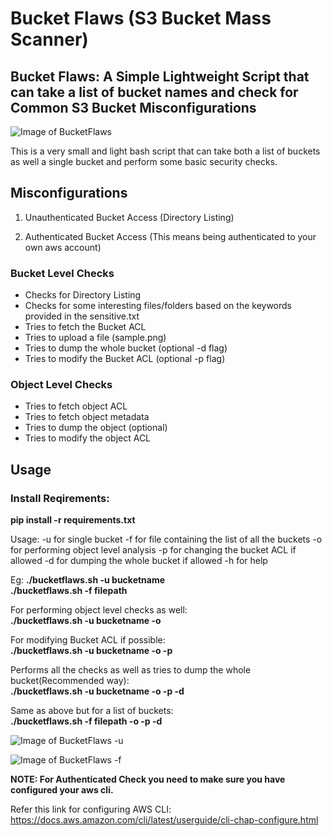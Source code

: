 # Bucket Flaws (S3 Bucket Mass Scanner)
## Bucket Flaws: A Simple Lightweight Script that can take a list of bucket names and check for Common S3 Bucket Misconfigurations

![Image of BucketFlaws](https://github.com/nikhil1232/Bucket-Flaws/blob/master/images/upload.png)


This is a very small and light bash script that can take both a list of buckets as well a single bucket and perform some basic security checks.

## Misconfigurations

1) Unauthenticated Bucket Access (Directory Listing)

2) Authenticated Bucket Access (This means being authenticated to your own aws account)

### Bucket Level Checks

- Checks for Directory Listing
- Checks for some interesting files/folders based on the keywords provided in the sensitive.txt
- Tries to fetch the Bucket ACL
- Tries to upload a file (sample.png)
- Tries to dump the whole bucket (optional -d flag)
- Tries to modify the Bucket ACL (optional -p flag)

### Object Level Checks

- Tries to fetch object ACL
- Tries to fetch object metadata
- Tries to dump the object (optional)
- Tries to modify the object ACL

## Usage

### Install Reqirements:
**pip install -r requirements.txt**

Usage:
-u for single bucket
-f for file containing the list of all the buckets
-o for performing object level analysis
-p for changing the bucket ACL if allowed
-d for dumping the whole bucket if allowed
-h for help

Eg: **./bucketflaws.sh -u bucketname**\
    **./bucketflaws.sh -f filepath**

For performing object level checks as well:<br/>
    **./bucketflaws.sh -u bucketname -o**

For modifying Bucket ACL if possible:<br/>
    **./bucketflaws.sh -u bucketname -o -p**

Performs all the checks as well as tries to dump the whole bucket(Recommended way):<br/>
    **./bucketflaws.sh -u bucketname -o -p -d**

Same as above but for a list of buckets:<br/>
    **./bucketflaws.sh -f filepath -o -p -d**



![Image of BucketFlaws -u](https://raw.githubusercontent.com/nikhil1232/Bucket-Flaws/master/images/bucket.png)

![Image of BucketFlaws -f](https://raw.githubusercontent.com/nikhil1232/Bucket-Flaws/master/images/bucket-list.png)

**NOTE: For Authenticated Check you need to make sure you have configured your aws cli.**

Refer this link for configuring AWS CLI:
https://docs.aws.amazon.com/cli/latest/userguide/cli-chap-configure.html
